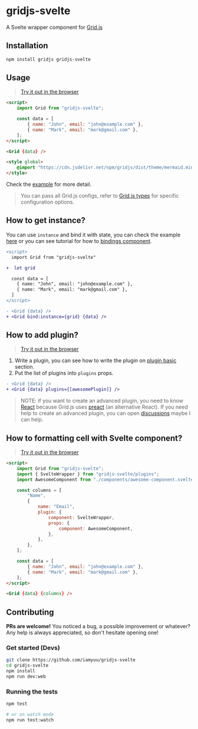 # gridjs-svelte

A Svelte wrapper component for [Grid.js](https://gridjs.io)

## Installation

```bash
npm install gridjs gridjs-svelte
```

## Usage

> [Try it out in the browser](https://svelte.dev/repl/3da1b239563843c4b76ab1b90115821c)

```html
<script>
	import Grid from "gridjs-svelte";

	const data = [
		{ name: "John", email: "john@example.com" },
		{ name: "Mark", email: "mark@gmail.com" },
	];
</script>

<Grid {data} />

<style global>
	@import "https://cdn.jsdelivr.net/npm/gridjs/dist/theme/mermaid.min.css";
</style>
```

Check the [example](https://github.com/iamyuu/gridjs-svelte/blob/main/src/routes/index.svelte) for more detail.

> You can pass all Grid.js configs, refer to [Grid.js types](https://github.com/grid-js/gridjs/blob/master/src/config.ts) for specific configuration options.

## How to get instance?

You can use `instance` and bind it with state, you can check the example [here](https://svelte.dev/repl/c779df2be3d64008b3b83fbd091df429?version=3.38.0) or you can see tutorial for how to [bindings component](https://svelte.dev/tutorial/component-bindings).

```diff
<script>
  import Grid from "gridjs-svelte"

+  let grid

  const data = [
    { name: "John", email: "john@example.com" },
    { name: "Mark", email: "mark@gmail.com" },
  ]
</script>

- <Grid {data} />
+ <Grid bind:instance={grid} {data} />
```

## How to add plugin?

> [Try it out in the browser](https://svelte.dev/repl/9a066ccf55f54173bf5c6c8042142566?version=3.38.0)

1. Write a plugin, you can see how to write the plugin on [plugin basic](https://gridjs.io/docs/plugin/writing-plugin) section.
2. Put the list of plugins into `plugins` props.

```diff
- <Grid {data} />
+ <Grid {data} plugins={[awesomePlugin]} />
```

> NOTE: if you want to create an advanced plugin, you need to know [React](https://reactjs.org) because Grid.js uses [preact](https://preactjs.com) (an alternative React). If you need help to create an advanced plugin, you can open [discussions](https://github.com/iamyuu/gridjs-svelte/discussions/new) maybe I can help.

## How to formatting cell with Svelte component?

> [Try it out in the browser](https://svelte.dev/repl/e3247cb80c344f95b1fdd2853006f159?version=3.38.0)

```html
<script>
	import Grid from "gridjs-svelte";
	import { SvelteWrapper } from "gridjs-svelte/plugins";
	import AwesomeComponent from "./components/awesome-component.svelte";

	const columns = [
		"Name",
		{
			name: "Email",
			plugin: {
				component: SvelteWrapper,
				props: {
					component: AwesomeComponent,
				},
			},
		},
	];

	const data = [
		{ name: "John", email: "john@example.com" },
		{ name: "Mark", email: "mark@gmail.com" },
	];
</script>

<Grid {data} {columns} />
```

## Contributing

**PRs are welcome!**
You noticed a bug, a possible improvement or whatever?
Any help is always appreciated, so don't hesitate opening one!

### Get started (Devs)

```bash
git clone https://github.com/iamyuu/gridjs-svelte
cd gridjs-svelte
npm install
npm run dev:web
```

### Running the tests

```bash
npm test

# or on watch mode
npm run test:watch
```
